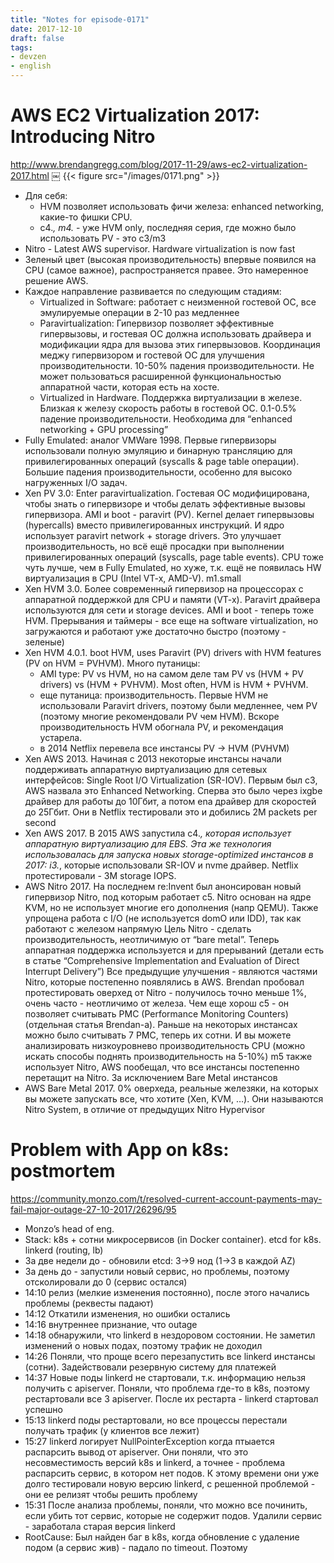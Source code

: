 ```yaml
---
title: "Notes for episode-0171"
date: 2017-12-10
draft: false
tags:
- devzen
- english
---
```


# AWS EC2 Virtualization 2017: Introducing Nitro
http://www.brendangregg.com/blog/2017-11-29/aws-ec2-virtualization-2017.html
￼
{{< figure src="/images/0171.png" >}}

- Для себя:
  - HVM позволяет использовать фичи железа: enhanced networking, какие-то фишки CPU.
  - с4.*, m4.* - уже HVM only, последняя серия, где можно было использовать PV - это c3/m3
- Nitro - Latest AWS supervisor. Hardware virtualization is now fast
- Зеленый цвет (высокая производительность) впервые появился на CPU (самое важное), распространяется правее. Это намеренное решение AWS.
- Каждое направление развивается по следующим стадиям:
    - Virtualized in Software: работает с неизменной гостевой ОС, все эмулируемые операции в 2-10 раз медленнее
    - Paravirtualization: Гипервизор позволяет эффективные гипервызовы, и гостевая ОС должна использовать драйвера и модификации ядра для вызова этих гипервызовов. Координация меджу гипервизором и гостевой ОС для улучшения производительности. 10-50% падения производительности. Не может пользоваться расширенной функциональностью аппаратной части, которая есть на хосте.
    - Virtualized in Hardware. Поддержка виртуализации в железе. Близкая к железу скорость работы в гостевой ОС. 0.1-0.5% падение производительности. Необходима для “enhanced networking + GPU processing”
- Fully Emulated: аналог VMWare 1998. Первые гипервизоры использовали полную эмуляцию и бинарную трансляцию для привилегированных операций (syscalls & page table операции). Большие падения производительности, особенно для высоко нагруженных I/O задач.
- Xen PV 3.0: Enter paravirtualization. Гостевая ОС модифицирована, чтобы знать о гипервизоре и чтобы делать эффективные вызовы гипервизора. AMI и boot - paravirt (PV). Kernel делает гипервызовы (hypercalls) вместо привилегированных инструкций. И ядро использует paravirt network + storage drivers. Это улучшает производительность, но всё ещё просадки при выполнении привилегированных операций (syscalls, page table events). CPU тоже чуть лучше, чем в Fully Emulated, но хуже, т.к. ещё не появилась HW виртуализация в CPU (Intel VT-x, AMD-V). m1.small
- Xen HVM 3.0. Более современный гипервизор на процессорах с аппаратной поддержкой для CPU и памяти (VT-x). Paravirt драйвера используются для сети и storage devices. AMI и boot - теперь тоже HVM. Прерывания и таймеры - все еще на software virtualization, но загружаются и работают уже достаточно быстро (поэтому - зеленые)
- Xen HVM 4.0.1. boot HVM, uses Paravirt (PV) drivers with HVM features (PV on HVM = PVHVM). Много путаницы:
    - AMI type: PV vs HVM, но на самом деле там PV vs (HVM + PV drivers) vs (HVM + PVHVM). Most often, HVM is HVM + PVHVM.
    - еще путаница: производительность. Первые HVM не использовали Paravirt drivers, поэтому были медленнее, чем PV (поэтому многие рекомендовали PV чем HVM). Вскоре производительность HVM обогнала PV, и рекомендация устарела.
    - в 2014 Netflix перевела все инстансы PV -> HVM (PVHVM)
- Xen AWS 2013. Начиная c 2013 некоторые инстансы начали поддерживать аппаратную виртуализацию для сетевых интерфейсов: Single Root I/O Virtualization (SR-IOV). Первым был c3, AWS назвала это Enhanced Networking. Сперва это было через ixgbe драйвер для работы до 10Гбит, а потом ena драйвер для скоростей до 25Гбит. Они в Netflix тестировали это и добились 2М packets per second
- Xen AWS 2017. В 2015 AWS запустила c4.*, которая использует аппаратную виртуализацию для EBS. Эта же технология использовалась для запуска новых storage-optimized инстансов в 2017: i3.*, которые использовали SR-IOV и nvme драйвер. Netflix протестировали - 3М storage IOPS.
- AWS Nitro 2017. На последнем re:Invent был анонсирован новый гипервизор Nitro, под которым работает c5. Nitro основан на ядре KVM, но не использует многие его дополнения (напр QEMU). Также упрощена работа с I/O (не используется domO  или IDD), так как работают с железом напрямую Цель Nitro - сделать производительность, неотличимую от “bare metal”. Теперь аппаратная поддержка используется и для прерываний (детали есть в статье “Comprehensive  Implementation and Evaluation  of Direct Interrupt Delivery”) Все предыдущие улучшения - являются частями Nitro, которые постепенно появлялись в AWS. Brendan пробовал протестировать оверхед от Nitro - получилось точно меньше 1%, очень часто - неотличимо от железа. Чем еще хорош c5 - он позволяет считывать PMC (Performance Monitoring Counters) (отдельная статья Brendan-а). Раньше на некоторых инстансах можно было считывать 7 PMC, теперь их сотни. И вы можете анализировать низкоуровнево производительность CPU (можно искать способы поднять производительность на 5-10%) m5 также использует Nitro, AWS пообещал, что все инстансы постепенно перетащит на Nitro. За исключением Bare Metal инстансов
- AWS Bare Metal 2017. 0% оверхеда, реальные железяки, на которых вы можете запускать все, что хотите (Xen, KVM, …). Они называются Nitro System, в отличие от предыдущих Nitro Hypervisor


# Problem with App on k8s: postmortem
https://community.monzo.com/t/resolved-current-account-payments-may-fail-major-outage-27-10-2017/26296/95

- Monzo’s head of eng.
- Stack: k8s + сотни микросервисов (in Docker container). etcd for k8s. linkerd (routing, lb)
- За две недели до - обновили etcd: 3->9 нод (1->3 в каждой AZ)
- За день до - запустили новый сервис, но проблемы, поэтому отсколировали до 0 (сервис остался)
- 14:10 релиз (мелкие изменения постоянно), после этого начались проблемы (реквесты падают)
- 14:12 Откатили изменения, но ошибки остались
- 14:16 внутреннее признание, что outage
- 14:18 обнаружили, что linkerd в нездоровом состоянии. Не заметил изменений о новых подах, поэтому трафик не доходил
- 14:26 Поняли, что проще всего перезапустить все linkerd инстансы (сотни). Задействовали резервную систему для платежей
- 14:37 Новые поды linkerd не стартовали, т.к. информацию нельзя получить с apiserver. Поняли, что проблема где-то в k8s, поэтому рестартовали все 3 apiserver. После их рестарта - linkerd стартовал успешно
- 15:13 linkerd поды рестартовали, но все процессы перестали получать трафик (у клиентов все лежит)
- 15:27 linkerd логирует NullPointerException когда птыается распарсить вывод от apiserver. Они поняли, что это несовместимость версий k8s и linkerd, а точнее - проблема распарсить сервис, в котором нет подов. К этому времени они уже долго тестировали новую версию linkerd, с решенной проблемой - они ее релизят чтобы решить проблему
- 15:31 После анализа проблемы, поняли, что можно все починить, если убить тот сервис, которые не содержит подов. Удалили сервис - заработала старая версия linkerd
- RootCause: Был найден баг в k8s, когда обновление с удаление подом (а сервис жив) - падало по timeout. Поэтому

